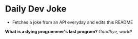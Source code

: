 
# Daily Dev Joke

- Fetches a joke from an API everyday and edits this README

**What is a dying programmer's last program?**
*Goodbye, world!*